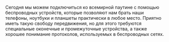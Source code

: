 Сегодня мы можем подключиться ко всемирной паутине с помощью беспроводных устройств, которые позволяют нам брать наши телефоны, ноутбуки и планшеты практически в любое место. Приятно иметь такую свободу передвижения, но для этого требуются специальные оконечные и промежуточные устройства, а также хорошее понимание протоколов, используемых в беспроводных сетях.